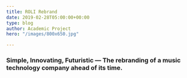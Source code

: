 ```yaml
---
title: ROLI Rebrand
date: 2019-02-28T05:00:00+00:00
type: blog
author: Academic Project
hero: "/images/800x650.jpg"

---
```

### Simple, Innovating, Futuristic — The rebranding of a music technology company ahead of its time.